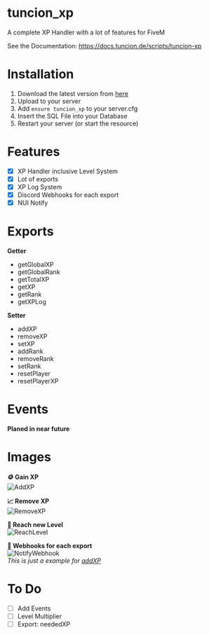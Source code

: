 # tuncion_xp
A complete XP Handler with a lot of features for FiveM

See the Documentation: https://docs.tuncion.de/scripts/tuncion-xp

# Installation
1. Download the latest version from [here](https://github.com/Tuncion/tuncion_xp)
2. Upload to your server
3. Add `ensure tuncion_xp` to your server.cfg
4. Insert the SQL File into your Database
5. Restart your server (or start the resource)

# Features
- [x] XP Handler inclusive Level System
- [x] Lot of exports
- [x] XP Log System
- [x] Discord Webhooks for each export
- [x] NUI Notify

# Exports

**Getter**
- getGlobalXP
- getGlobalRank
- getTotalXP
- getXP
- getRank
- getXPLog
 
**Setter**
- addXP
- removeXP
- setXP
- addRank
- removeRank
- setRank
- resetPlayer
- resetPlayerXP

# Events
**Planed in near future**

# Images

**🪙 Gain XP**\
![AddXP](https://s6.gifyu.com/images/S6h6P.gif)

**📈 Remove XP**\
![RemoveXP](https://s6.gifyu.com/images/S6h8n.gif)

**🚀 Reach new Level**\
![ReachLevel](https://s6.gifyu.com/images/S6h8W.gif)

**👀 Webhooks for each export**\
![NotifyWebhook](https://i.imgur.com/K54u0yM.png)\
_This is just a example for [addXP](https://docs.tuncion.de/scripts/tuncion-xp/server/setter/addxp)_

# To Do
- [ ] Add Events
- [ ] Level Multiplier
- [ ] Export: neededXP
